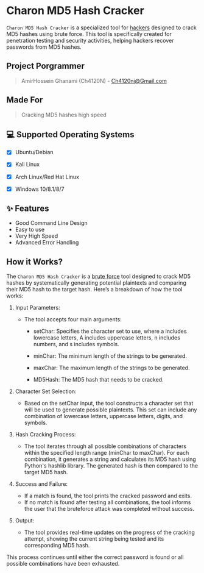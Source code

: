 <head>
  <meta name="google-site-verification" content="l4gzIHopgDDt57xRYeRvJZ5DYgg4lLb-qPciUxhNxkY" />
</head>

# Charon MD5 Hash Cracker

`Charon MD5 Hash Cracker` is a specialized tool for <u>hackers</u> designed to crack MD5 hashes using brute force. This tool is specifically created for penetration testing and security activities, helping hackers recover passwords from MD5 hashes.


## Project Porgrammer
> AmirHossein Ghanami (Ch4120N) - Ch4120ni@Gmail.com

## Made For
> Cracking MD5 hashes high speed


## 💻 Supported Operating Systems
- [X] Ubuntu/Debian
- [X] Kali Linux
- [X] Arch Linux/Red Hat Linux
- [X] Windows 10/8.1/8/7


## ✨ Features

* Good Command Line Design
* Easy to use
* Very High Speed
* Advanced Error Handling

## How it Works?
The `Charon MD5 Hash Cracker` is a <u>brute force</u> tool designed to crack MD5 hashes by systematically generating potential plaintexts and comparing their MD5 hash to the target hash. Here’s a breakdown of how the tool works:

1. Input Parameters:

    * The tool accepts four main arguments:

      - setChar: Specifies the character set to use, where a includes lowercase letters, A includes uppercase letters, n includes numbers, and s includes symbols.
  
      - minChar: The minimum length of the strings to be generated.
      - maxChar: The maximum length of the strings to be generated.
      - MD5Hash: The MD5 hash that needs to be cracked.

2. Character Set Selection:

    * Based on the setChar input, the tool constructs a character set that will be used to generate possible plaintexts. This set can include any combination of lowercase letters, uppercase letters, digits, and symbols.
  
3. Hash Cracking Process:

    * The tool iterates through all possible combinations of characters within the specified length range (minChar to maxChar).
  For each combination, it generates a string and calculates its MD5 hash using Python's hashlib library.
  The generated hash is then compared to the target MD5 hash.

4. Success and Failure:

    * If a match is found, the tool prints the cracked password and exits.
    * If no match is found after testing all combinations, the tool informs the user that the bruteforce attack was completed without success.

5. Output:

    * The tool provides real-time updates on the progress of the cracking attempt, showing the current string being tested and its corresponding MD5 hash.

This process continues until either the correct password is found or all possible combinations have been exhausted.


